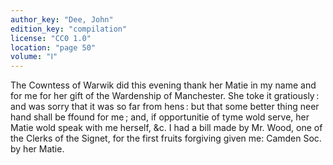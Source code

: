 ```yaml
---
author_key: "Dee, John"
edition_key: "compilation"
license: "CC0 1.0"
location: "page 50"
volume: "Ⅰ"
---
```

The Cowntess of Warwik did this evening thank her Matie in my name and for me
for her gift of the Wardenship of Manchester. She toke it gratiously : and was
sorry that it was so far from hens : but that some better thing neer hand shall
be ffound for me ; and, if opportunitie of tyme wold serve, her Matie wold
speak with me herself, &c. I had a bill made by Mr. Wood, one of the Clerks of
the Signet, for the first fruits forgiving given me: Camden Soc. by her Matie.

